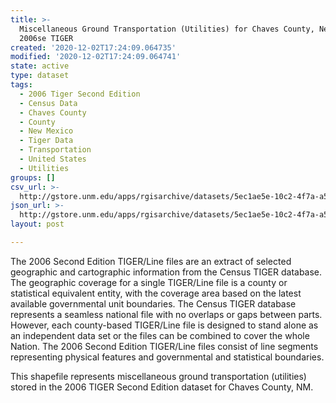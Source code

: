 ```yaml
---
title: >-
  Miscellaneous Ground Transportation (Utilities) for Chaves County, New Mexico,
  2006se TIGER
created: '2020-12-02T17:24:09.064735'
modified: '2020-12-02T17:24:09.064741'
state: active
type: dataset
tags:
  - 2006 Tiger Second Edition
  - Census Data
  - Chaves County
  - County
  - New Mexico
  - Tiger Data
  - Transportation
  - United States
  - Utilities
groups: []
csv_url: >-
  http://gstore.unm.edu/apps/rgisarchive/datasets/5ec1ae5e-10c2-4f7a-a529-e1be3f07816d/tgr2006se_chav_lkc.derived.csv
json_url: >-
  http://gstore.unm.edu/apps/rgisarchive/datasets/5ec1ae5e-10c2-4f7a-a529-e1be3f07816d/tgr2006se_chav_lkc.derived.json
layout: post

---
```

The 2006 Second Edition TIGER/Line files are an extract of selected geographic and cartographic information from the Census TIGER database.  The geographic coverage for a single TIGER/Line file is a county or statistical equivalent entity, with the coverage area based on the latest available governmental unit boundaries. The Census TIGER database represents a seamless national file with no overlaps or gaps between parts.  However, each county-based TIGER/Line file is designed to stand alone as an independent data set or the files can be combined to cover the whole Nation.  The 2006 Second Edition  TIGER/Line files consist of line segments representing physical features and governmental and statistical boundaries.  

This shapefile represents miscellaneous ground transportation (utilities) stored in the 2006 TIGER Second Edition dataset for Chaves County, NM.
